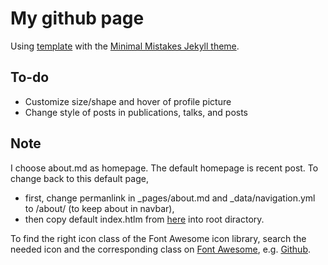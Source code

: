 # My github page

Using [template](https://github.com/mmistakes/mm-github-pages-starter/) with the [Minimal Mistakes Jekyll theme](https://github.com/mmistakes/minimal-mistakes).


## To-do
* Customize size/shape and hover of profile picture
* Change style of posts in publications, talks, and posts


## Note
I choose about.md as homepage. The default homepage is recent post. To change back to this default page, 
* first, change permanlink in _pages/about.md and _data/navigation.yml to /about/ (to keep about in navbar),
* then copy default index.htlm from [here](https://github.com/mmistakes/minimal-mistakes) into root diractory.

To find the right icon class of the Font Awesome icon library, search the needed icon and the corresponding class on [Font Awesome](https://fontawesome.com/), e.g. <i class="fab fa-fw fa-github"></i> [Github](https://www.github.com).
